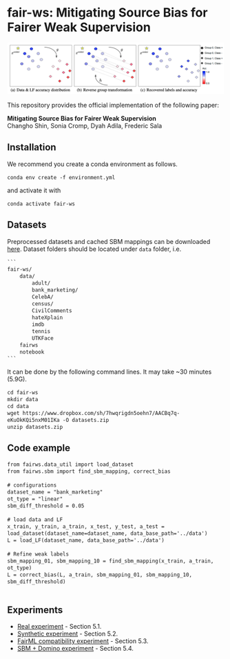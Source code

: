 # fair-ws: Mitigating Source Bias for Fairer Weak Supervision

![framework](assets/sbm.png)

This repository provides the official implementation of the following paper: 

**Mitigating Source Bias for Fairer Weak Supervision**  
Changho Shin, Sonia Cromp, Dyah Adila, Frederic Sala



## Installation

We recommend you create a conda environment as follows.

```
conda env create -f environment.yml
```

and activate it with

```
conda activate fair-ws
```



## Datasets

Preprocessed datasets and cached SBM mappings can be downloaded [here](https://www.dropbox.com/sh/7hwqrigdn5oehn7/AACBq7q-eKuOkKQi5nxM01IKa?dl=0). Dataset folders should be located under `data` folder, i.e.

````
```
fair-ws/
    data/
        adult/
        bank_marketing/
        CelebA/
        census/
        CivilComments
        hateXplain
        imdb
        tennis
        UTKFace
    fairws
    notebook
```

````

It can be done by the following command lines. It may take ~30 minutes (5.9G).

```
cd fair-ws
mkdir data
cd data
wget https://www.dropbox.com/sh/7hwqrigdn5oehn7/AACBq7q-eKuOkKQi5nxM01IKa -O datasets.zip
unzip datasets.zip
```




## Code example

```
from fairws.data_util import load_dataset
from fairws.sbm import find_sbm_mapping, correct_bias

# configurations
dataset_name = "bank_marketing"
ot_type = "linear"
sbm_diff_threshold = 0.05

# load data and LF
x_train, y_train, a_train, x_test, y_test, a_test = load_dataset(dataset_name=dataset_name, data_base_path='../data')
L = load_LF(dataset_name, data_base_path='../data')

# Refine weak labels
sbm_mapping_01, sbm_mapping_10 = find_sbm_mapping(x_train, a_train, ot_type)
L = correct_bias(L, a_train, sbm_mapping_01, sbm_mapping_10, sbm_diff_threshold)                                                                    
                                                                    
```



## Experiments

* [Real experiment](https://github.com/SprocketLab/fair-ws/blob/main/notebook/01_real_data_experiment.ipynb) - Section 5.1.
* [Synthetic experiment](https://github.com/SprocketLab/fair-ws/blob/main/notebook/02_synthetic_data_experiment.ipynb)  - Section 5.2.
* [FairML compatibility experiment](https://github.com/SprocketLab/fair-ws/blob/main/notebook/03_compatibility_experiment.ipynb) - Section 5.3.
* [SBM + Domino experiment](https://github.com/SprocketLab/fair-ws/blob/main/notebook/04_domino_experiment.ipynb) - Section 5.4.
